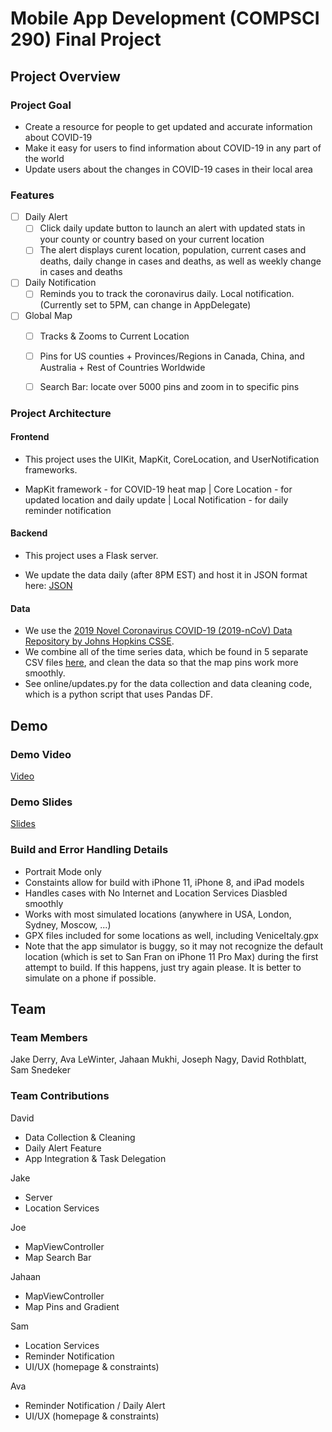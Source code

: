 # Mobile App Development (COMPSCI 290) Final Project

## Project Overview 

### Project Goal

- Create a resource for people to get updated and accurate information about COVID-19
- Make it easy for users to find information about COVID-19 in any part of the world 
- Update users about the changes in COVID-19 cases in their local area

### Features

- [ ] Daily Alert
  - [ ] Click daily update button to launch an alert with updated stats in your county or country based on your current location 
  - [ ] The alert displays curent location, population, current cases and deaths, daily change in cases and deaths, as well as weekly change in cases and deaths
- [ ] Daily Notification
  - [ ] Reminds you to track the coronavirus daily. Local notification. (Currently set to 5PM, can change in AppDelegate)
- [ ] Global Map
  - [ ] Tracks & Zooms to Current Location
  - [ ] Pins for US counties + Provinces/Regions in Canada, China, and Australia + Rest of Countries Worldwide
  - [ ] Search Bar: locate over 5000 pins and zoom in to specific pins

  
### Project Architecture

#### Frontend

- This project uses the UIKit, MapKit, CoreLocation, and UserNotification frameworks.

- MapKit framework - for COVID-19 heat map | Core Location - for updated location and daily update | Local Notification - for daily reminder notification

#### Backend

- This project uses a Flask server. 

- We update the data daily (after 8PM EST) and host it in JSON format here: [JSON](https://nash-273721.df.r.appspot.com/map)

#### Data
- We use the [2019 Novel Coronavirus COVID-19 (2019-nCoV) Data Repository by Johns Hopkins CSSE](https://github.com/CSSEGISandData/COVID-19). 
- We combine all of the time series data, which be found in 5 separate CSV files [here](https://github.com/CSSEGISandData/COVID-19/tree/master/csse_covid_19_data/csse_covid_19_time_series), and clean the data so that the map pins work more smoothly. 
- See online/updates.py for the data collection and data cleaning code, which is a python script that uses Pandas DF. 


## Demo

### Demo Video 
[Video](https://drive.google.com/file/d/1G-e2B-u51MD9_V_EXvgqa8-2tQYzi17l/view?usp=sharing)
### Demo Slides 
[Slides](https://docs.google.com/presentation/d/1k_aOUrA9rAgZsCnhqjPoiRdui3HZZuxMIgBJ8S3GMj4/edit?usp=sharing)
### Build and Error Handling Details
- Portrait Mode only
- Constaints allow for build with iPhone 11, iPhone 8, and iPad models
- Handles cases with No Internet and Location Services Diasbled smoothly
- Works with most simulated locations (anywhere in USA, London, Sydney, Moscow, ...)
- GPX files included for some locations as well, including VeniceItaly.gpx
- Note that the app simulator is buggy, so it may not recognize the default location (which is set to San Fran on iPhone 11 Pro Max) during the first attempt to build. If this happens, just try again please. It is better to simulate on a phone if possible. 

## Team 

### Team Members 
Jake Derry,  Ava LeWinter, Jahaan Mukhi, Joseph Nagy, David Rothblatt, Sam Snedeker

### Team Contributions 

David
- Data Collection & Cleaning 
- Daily Alert Feature 
- App Integration & Task Delegation

Jake
- Server 
- Location Services

Joe 
- MapViewController
- Map Search Bar

Jahaan 
- MapViewController
- Map Pins and Gradient 

Sam 
- Location Services
- Reminder Notification 
- UI/UX (homepage & constraints)

Ava 
- Reminder Notification / Daily Alert 
- UI/UX (homepage & constraints)

